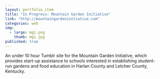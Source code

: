 ```yaml
---
layout: portfolio_item
title: "In Progress: Mountain Garden Initiative"
link: "http://mountaingardeninitiative.com"
categories: web
img: 
  - large: mgi.png
    thumb: mgi.jpg
published: true
---
```


An under 10 hour Tumblr site for the Mountain Garden Initiative, which provides start-up assistance to schools interested in establishing student-run gardens and food education in Harlan County and Letcher County, Kentucky.